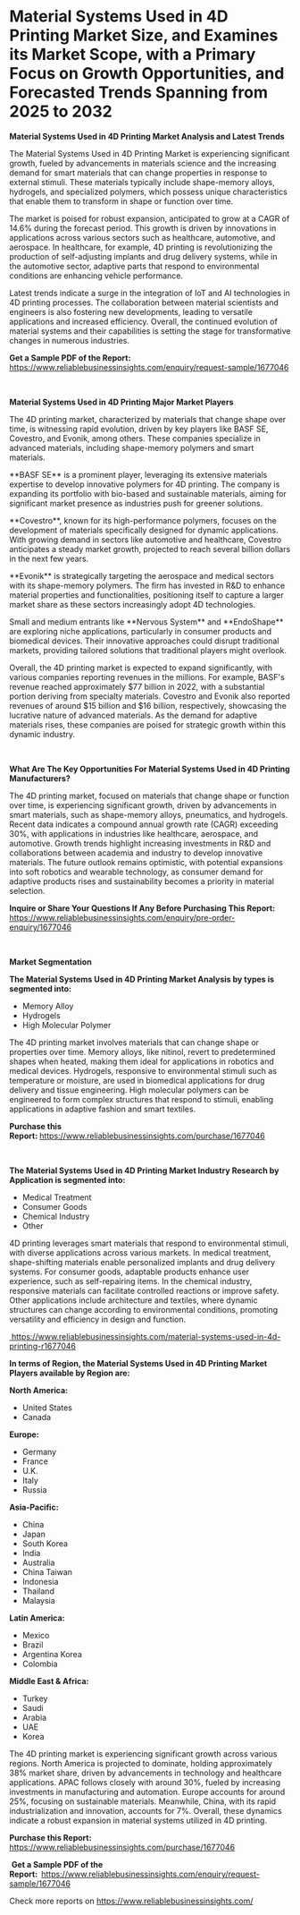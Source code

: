 <p><h1>Material Systems Used in 4D Printing Market Size, and Examines its Market Scope, with a Primary Focus on Growth Opportunities, and Forecasted Trends Spanning from 2025 to 2032</h1></p><p><strong>Material Systems Used in 4D Printing Market Analysis and Latest Trends</strong></p>
<p><p>The Material Systems Used in 4D Printing Market is experiencing significant growth, fueled by advancements in materials science and the increasing demand for smart materials that can change properties in response to external stimuli. These materials typically include shape-memory alloys, hydrogels, and specialized polymers, which possess unique characteristics that enable them to transform in shape or function over time. </p><p>The market is poised for robust expansion, anticipated to grow at a CAGR of 14.6% during the forecast period. This growth is driven by innovations in applications across various sectors such as healthcare, automotive, and aerospace. In healthcare, for example, 4D printing is revolutionizing the production of self-adjusting implants and drug delivery systems, while in the automotive sector, adaptive parts that respond to environmental conditions are enhancing vehicle performance.</p><p>Latest trends indicate a surge in the integration of IoT and AI technologies in 4D printing processes. The collaboration between material scientists and engineers is also fostering new developments, leading to versatile applications and increased efficiency. Overall, the continued evolution of material systems and their capabilities is setting the stage for transformative changes in numerous industries.</p></p>
<p><strong>Get a Sample PDF of the Report:&nbsp;</strong> <a href="https://www.reliablebusinessinsights.com/enquiry/request-sample/1677046?utm_campaign=2279&utm_medium=2&utm_source=Github&utm_content=ia&utm_term=24032025&utm_id=material-systems-used-in-4d-printing">https://www.reliablebusinessinsights.com/enquiry/request-sample/1677046</a></p>
<p>&nbsp;</p>
<p><strong>Material Systems Used in 4D Printing Major Market Players</strong></p>
<p><p>The 4D printing market, characterized by materials that change shape over time, is witnessing rapid evolution, driven by key players like BASF SE, Covestro, and Evonik, among others. These companies specialize in advanced materials, including shape-memory polymers and smart materials.</p><p>**BASF SE** is a prominent player, leveraging its extensive materials expertise to develop innovative polymers for 4D printing. The company is expanding its portfolio with bio-based and sustainable materials, aiming for significant market presence as industries push for greener solutions.</p><p>**Covestro**, known for its high-performance polymers, focuses on the development of materials specifically designed for dynamic applications. With growing demand in sectors like automotive and healthcare, Covestro anticipates a steady market growth, projected to reach several billion dollars in the next few years.</p><p>**Evonik** is strategically targeting the aerospace and medical sectors with its shape-memory polymers. The firm has invested in R&D to enhance material properties and functionalities, positioning itself to capture a larger market share as these sectors increasingly adopt 4D technologies.</p><p>Small and medium entrants like **Nervous System** and **EndoShape** are exploring niche applications, particularly in consumer products and biomedical devices. Their innovative approaches could disrupt traditional markets, providing tailored solutions that traditional players might overlook.</p><p>Overall, the 4D printing market is expected to expand significantly, with various companies reporting revenues in the millions. For example, BASF's revenue reached approximately $77 billion in 2022, with a substantial portion deriving from specialty materials. Covestro and Evonik also reported revenues of around $15 billion and $16 billion, respectively, showcasing the lucrative nature of advanced materials. As the demand for adaptive materials rises, these companies are poised for strategic growth within this dynamic industry.</p></p>
<p>&nbsp;</p>
<p><strong>What Are The Key Opportunities For Material Systems Used in 4D Printing Manufacturers?</strong></p>
<p><p>The 4D printing market, focused on materials that change shape or function over time, is experiencing significant growth, driven by advancements in smart materials, such as shape-memory alloys, pneumatics, and hydrogels. Recent data indicates a compound annual growth rate (CAGR) exceeding 30%, with applications in industries like healthcare, aerospace, and automotive. Growth trends highlight increasing investments in R&D and collaborations between academia and industry to develop innovative materials. The future outlook remains optimistic, with potential expansions into soft robotics and wearable technology, as consumer demand for adaptive products rises and sustainability becomes a priority in material selection.</p></p>
<p><strong>Inquire or Share Your Questions If Any Before Purchasing This Report:</strong> <a href="https://www.reliablebusinessinsights.com/enquiry/pre-order-enquiry/1677046?utm_campaign=2279&utm_medium=2&utm_source=Github&utm_content=ia&utm_term=24032025&utm_id=material-systems-used-in-4d-printing">https://www.reliablebusinessinsights.com/enquiry/pre-order-enquiry/1677046</a></p>
<p>&nbsp;</p>
<p><strong>Market Segmentation</strong></p>
<p><strong>The Material Systems Used in 4D Printing Market Analysis by types is segmented into:</strong></p>
<p><ul><li>Memory Alloy</li><li>Hydrogels</li><li>High Molecular Polymer</li></ul></p>
<p><p>The 4D printing market involves materials that can change shape or properties over time. Memory alloys, like nitinol, revert to predetermined shapes when heated, making them ideal for applications in robotics and medical devices. Hydrogels, responsive to environmental stimuli such as temperature or moisture, are used in biomedical applications for drug delivery and tissue engineering. High molecular polymers can be engineered to form complex structures that respond to stimuli, enabling applications in adaptive fashion and smart textiles.</p></p>
<p><strong>Purchase this Report:&nbsp;</strong><a href="https://www.reliablebusinessinsights.com/purchase/1677046?utm_campaign=2279&utm_medium=2&utm_source=Github&utm_content=ia&utm_term=24032025&utm_id=material-systems-used-in-4d-printing">https://www.reliablebusinessinsights.com/purchase/1677046</a></p>
<p>&nbsp;</p>
<p><strong>The Material Systems Used in 4D Printing Market Industry Research by Application is segmented into:</strong></p>
<p><ul><li>Medical Treatment</li><li>Consumer Goods</li><li>Chemical Industry</li><li>Other</li></ul></p>
<p><p>4D printing leverages smart materials that respond to environmental stimuli, with diverse applications across various markets. In medical treatment, shape-shifting materials enable personalized implants and drug delivery systems. For consumer goods, adaptable products enhance user experience, such as self-repairing items. In the chemical industry, responsive materials can facilitate controlled reactions or improve safety. Other applications include architecture and textiles, where dynamic structures can change according to environmental conditions, promoting versatility and efficiency in design and function.</p></p>
<p><a href="https://www.reliablebusinessinsights.com/material-systems-used-in-4d-printing-r1677046?utm_campaign=2279&utm_medium=2&utm_source=Github&utm_content=ia&utm_term=24032025&utm_id=material-systems-used-in-4d-printing">&nbsp;https://www.reliablebusinessinsights.com/material-systems-used-in-4d-printing-r1677046</a></p>
<p><strong>In terms of Region, the Material Systems Used in 4D Printing Market Players available by Region are:</strong></p>
<p>
    <p> <strong> North America: </strong>
        <ul>
            <li>United States</li>
            <li>Canada</li>
        </ul>
        </p> 
    <p> <strong> Europe: </strong>
        <ul>
            <li>Germany</li>
            <li>France</li>
            <li>U.K.</li>
            <li>Italy</li>
            <li>Russia</li>
        </ul>
        </p> 
    <p> <strong> Asia-Pacific: </strong>
        <ul>
            <li>China</li>
            <li>Japan</li>
            <li>South Korea</li>
            <li>India</li>
            <li>Australia</li>
            <li>China Taiwan</li>
            <li>Indonesia</li>
            <li>Thailand</li>
            <li>Malaysia</li>
        </ul>
        </p> 
    <p> <strong> Latin America: </strong>
        <ul>
            <li>Mexico</li>
            <li>Brazil</li>
            <li>Argentina Korea</li>
            <li>Colombia</li>
        </ul>
        </p> 
    <p> <strong> Middle East & Africa: </strong>
        <ul>
            <li>Turkey</li>
            <li>Saudi</li>
            <li>Arabia</li>
            <li>UAE</li>
            <li>Korea</li>
        </ul>
    </p>
    </p>
<p><p>The 4D printing market is experiencing significant growth across various regions. North America is projected to dominate, holding approximately 38% market share, driven by advancements in technology and healthcare applications. APAC follows closely with around 30%, fueled by increasing investments in manufacturing and automation. Europe accounts for around 25%, focusing on sustainable materials. Meanwhile, China, with its rapid industrialization and innovation, accounts for 7%. Overall, these dynamics indicate a robust expansion in material systems utilized in 4D printing.</p></p>
<p><strong>Purchase this Report: </strong><a href="https://www.reliablebusinessinsights.com/purchase/1677046?utm_campaign=2279&utm_medium=2&utm_source=Github&utm_content=ia&utm_term=24032025&utm_id=material-systems-used-in-4d-printing">https://www.reliablebusinessinsights.com/purchase/1677046</a></p>
<p>&nbsp;<strong>Get a Sample PDF of the Report:&nbsp;&nbsp;</strong><a href="https://www.reliablebusinessinsights.com/enquiry/request-sample/1677046?utm_campaign=2279&utm_medium=2&utm_source=Github&utm_content=ia&utm_term=24032025&utm_id=material-systems-used-in-4d-printing">https://www.reliablebusinessinsights.com/enquiry/request-sample/1677046</a></p>
<p><strong></strong></p>
<p>Check more reports on <a href="https://www.reliablebusinessinsights.com/?utm_campaign=2279&utm_medium=2&utm_source=Github&utm_content=ia&utm_term=24032025&utm_id=material-systems-used-in-4d-printing">https://www.reliablebusinessinsights.com/</a></p>